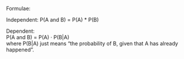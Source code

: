 Formulae:  
  
Independent: P(A and B) = P(A) * P(B)  
  
Dependent:  
P(A and B) = P(A) · P(B|A)  
where P(B|A) just means “the probability of B, given that A has already happened”.  
  
